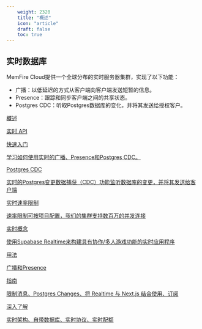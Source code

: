 ```yaml
---
    weight: 2320
    title: "概述"
    icon: "article"
    draft: false
    toc: true
---
```


## 实时数据库

MemFire Cloud提供一个全球分布的实时服务器集群，实现了以下功能：

- 广播：以低延迟的方式从客户端向客户端发送短暂的信息。
- Presence：跟踪和同步客户端之间的共享状态。
- Postgres CDC：听取Postgres数据库的变化，并将其发送给授权客户。


<div class="row flex-xl-wrap pb-4">

<div id="list-item" class="col-md-4 col-12 py-2">
  <a class="text-decoration-none text-reset" href="/docs/app/development_guide/realtime/realtime/">
  <div class="card h-100 features feature-full-bg rounded p-4 position-relative overflow-hidden border-1">
      <!-- <span class="h1 icon-color">
        <i class="material-icons align-middle">highlight</i>
      </span> -->
      <div class="card-body p-0 content">
        <p class="fs-5  card-title mb-1">概述</p>
        <p class="para card-text mb-0"> 实时 API</p>
      </div>
    </div>
  </a>
</div>

<div id="list-item" class="col-md-4 col-12 py-2">
  <a class="text-decoration-none text-reset" href="/docs/app/development_guide/realtime/quickstart/">
  <div class="card h-100 features feature-full-bg rounded p-4 position-relative overflow-hidden border-1">
      <!-- <span class="h1 icon-color">
        <i class="material-icons align-middle">highlight</i>
      </span> -->
      <div class="card-body p-0 content">
        <p class="fs-5  card-title mb-1">快速入门</p>
        <p class="para card-text mb-0"> 学习如何使用实时的广播、Presence和Postgres CDC。</p>
      </div>
    </div>
  </a>
</div>

<div id="list-item" class="col-md-4 col-12 py-2">
  <a class="text-decoration-none text-reset" href="/docs/app/development_guide/realtime/postgres-cdc/">
  <div class="card h-100 features feature-full-bg rounded p-4 position-relative overflow-hidden border-1">
      <!-- <span class="h1 icon-color">
        <i class="material-icons align-middle">highlight</i>
      </span> -->
      <div class="card-body p-0 content">
        <p class="fs-5  card-title mb-1">Postgres CDC</p>
        <p class="para card-text mb-0"> 实时的Postgres变更数据捕获（CDC）功能监听数据库的变更，并将其发送给客户端</p>
      </div>
    </div>
  </a>
</div>

<div id="list-item" class="col-md-4 col-12 py-2">
  <a class="text-decoration-none text-reset" href="/docs/app/development_guide/realtime/rate-limits/">
  <div class="card h-100 features feature-full-bg rounded p-4 position-relative overflow-hidden border-1">
      <!-- <span class="h1 icon-color">
        <i class="material-icons align-middle">highlight</i>
      </span> -->
      <div class="card-body p-0 content">
        <p class="fs-5  card-title mb-1">实时速率限制</p>
        <p class="para card-text mb-0"> 速率限制可按项目配置，我们的集群支持数百万的并发连接</p>
      </div>
    </div>
  </a>
</div>

<div id="list-item" class="col-md-4 col-12 py-2">
  <a class="text-decoration-none text-reset" href="/docs/app/development_guide/realtime/concepts/">
  <div class="card h-100 features feature-full-bg rounded p-4 position-relative overflow-hidden border-1">
      <!-- <span class="h1 icon-color">
        <i class="material-icons align-middle">highlight</i>
      </span> -->
      <div class="card-body p-0 content">
        <p class="fs-5  card-title mb-1">实时概念</p>
        <p class="para card-text mb-0"> 使用Supabase Realtime来构建具有协作/多人游戏功能的实时应用程序</p>
      </div>
    </div>
  </a>
</div>

<div id="list-item" class="col-md-4 col-12 py-2">
  <a class="text-decoration-none text-reset" href="/docs/app/development_guide/realtime/usage/broadcast/">
  <div class="card h-100 features feature-full-bg rounded p-4 position-relative overflow-hidden border-1">
      <!-- <span class="h1 icon-color">
        <i class="material-icons align-middle">highlight</i>
      </span> -->
      <div class="card-body p-0 content">
        <p class="fs-5  card-title mb-1">用法</p>
        <p class="para card-text mb-0"> 广播和Presence</p>
      </div>
    </div>
  </a>
</div>

<div id="list-item" class="col-md-4 col-12 py-2">
  <a class="text-decoration-none text-reset" href="/docs/app/development_guide/realtime/guides/client-side-throttling/">
  <div class="card h-100 features feature-full-bg rounded p-4 position-relative overflow-hidden border-1">
      <!-- <span class="h1 icon-color">
        <i class="material-icons align-middle">highlight</i>
      </span> -->
      <div class="card-body p-0 content">
        <p class="fs-5  card-title mb-1">指南</p>
        <p class="para card-text mb-0"> 限制消息、Postgres Changes、将 Realtime 与 Next.js 结合使用、订阅</p>
      </div>
    </div>
  </a>
</div>

<div id="list-item" class="col-md-4 col-12 py-2">
  <a class="text-decoration-none text-reset" href="/docs/app/development_guide/realtime/deep-dive/architecture/">
  <div class="card h-100 features feature-full-bg rounded p-4 position-relative overflow-hidden border-1">
      <!-- <span class="h1 icon-color">
        <i class="material-icons align-middle">highlight</i>
      </span> -->
      <div class="card-body p-0 content">
        <p class="fs-5  card-title mb-1">深入了解</p>
        <p class="para card-text mb-0"> 实时架构、自带数据库、实时协议、实时配额</p>
      </div>
    </div>
  </a>
</div>

</div>
